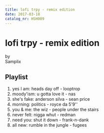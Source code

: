 ```yaml
---
title: lofi trpy - remix edition
date: 2017-03-18
catalog_nr: HSH009
---
```


# lofi trpy - remix edition
by  
Samplix

## Playlist

1. yes I am: heads day off - looptrop
2. moody'ism: u gotta love it - nas
3. she's fake: anderson silva - sean price
4. morning: politics - royce da 5'9''
5. you & me: the wiz - people under the stairs
6. never felt: nigga whut - redman
7. need you: shut it down - frank-n-dank
8. all new: rumble in the jungle - fugees
